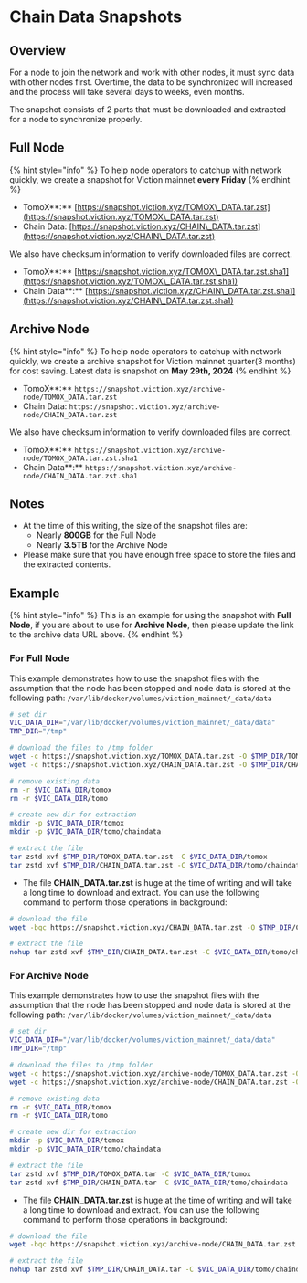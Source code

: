 # Chain Data Snapshots

## Overview

For a node to join the network and work with other nodes, it must sync data with other nodes first. Overtime, the data to be synchronized will increased and the process will take several days to weeks, even months.

The snapshot consists of 2 parts that must be downloaded and extracted for a node to synchronize properly.

## Full Node

{% hint style="info" %}
To help node operators to catchup with network quickly, we create a snapshot for Viction mainnet **every Friday**
{% endhint %}

* TomoX**:** [https://snapshot.viction.xyz/TOMOX\_DATA.tar.zst](https://snapshot.viction.xyz/TOMOX\_DATA.tar.zst)
* Chain Data: [https://snapshot.viction.xyz/CHAIN\_DATA.tar.zst](https://snapshot.viction.xyz/CHAIN\_DATA.tar.zst)

We also have checksum information to verify downloaded files are correct.

* TomoX**:** [https://snapshot.viction.xyz/TOMOX\_DATA.tar.zst.sha1](https://snapshot.viction.xyz/TOMOX\_DATA.tar.zst.sha1)
* Chain Data**:** [https://snapshot.viction.xyz/CHAIN\_DATA.tar.zst.sha1](https://snapshot.viction.xyz/CHAIN\_DATA.tar.zst.sha1)

## Archive Node

{% hint style="info" %}
To help node operators to catchup with network quickly, we create a  archive snapshot for Viction mainnet quarter(3 months) for cost saving. Latest data is snapshot on **May 29th, 2024**
{% endhint %}

* TomoX**:** `https://snapshot.viction.xyz/archive-node/TOMOX_DATA.tar.zst`
* Chain Data: `https://snapshot.viction.xyz/archive-node/CHAIN_DATA.tar.zst`

We also have checksum information to verify downloaded files are correct.

* TomoX**:** `https://snapshot.viction.xyz/archive-node/TOMOX_DATA.tar.zst.sha1`
* Chain Data**:** `https://snapshot.viction.xyz/archive-node/CHAIN_DATA.tar.zst.sha1`

## **Notes**

* At the time of this writing, the size of the snapshot files are:
  * Nearly **800GB** for the Full Node
  * Nearly **3.5TB** for the Archive Node
* Please make sure that you have enough free space to store the files and the extracted contents.

## Example

{% hint style="info" %}
This is an example for using the snapshot with **Full Node**, if you are about to use for **Archive Node**, then please update the link to the archive data URL above.
{% endhint %}



### For Full Node

This example demonstrates how to use the snapshot files with the assumption that the node has been stopped and node data is stored at the following path: `/var/lib/docker/volumes/viction_mainnet/_data/data`

```bash
# set dir
VIC_DATA_DIR="/var/lib/docker/volumes/viction_mainnet/_data/data"
TMP_DIR="/tmp"

# download the files to /tmp folder
wget -c https://snapshot.viction.xyz/TOMOX_DATA.tar.zst -O $TMP_DIR/TOMOX_DATA.tar.zst
wget -c https://snapshot.viction.xyz/CHAIN_DATA.tar.zst -O $TMP_DIR/CHAIN_DATA.tar.zst

# remove existing data
rm -r $VIC_DATA_DIR/tomox
rm -r $VIC_DATA_DIR/tomo

# create new dir for extraction
mkdir -p $VIC_DATA_DIR/tomox
mkdir -p $VIC_DATA_DIR/tomo/chaindata

# extract the file
tar zstd xvf $TMP_DIR/TOMOX_DATA.tar.zst -C $VIC_DATA_DIR/tomox
tar zstd xvf $TMP_DIR/CHAIN_DATA.tar.zst -C $VIC_DATA_DIR/tomo/chaindata
```

* The file **CHAIN\_DATA.tar.zst** is huge at the time of writing and will take a long time to download and extract. You can use the following command to perform those operations in background:

```bash
# download the file
wget -bqc https://snapshot.viction.xyz/CHAIN_DATA.tar.zst -O $TMP_DIR/CHAIN_DATA.tar.zst
```

```bash
# extract the file
nohup tar zstd xvf $TMP_DIR/CHAIN_DATA.tar.zst -C $VIC_DATA_DIR/tomo/chaindata &
```

### For Archive Node

This example demonstrates how to use the snapshot files with the assumption that the node has been stopped and node data is stored at the following path: `/var/lib/docker/volumes/viction_mainnet/_data/data`

```bash
# set dir
VIC_DATA_DIR="/var/lib/docker/volumes/viction_mainnet/_data/data"
TMP_DIR="/tmp"

# download the files to /tmp folder
wget -c https://snapshot.viction.xyz/archive-node/TOMOX_DATA.tar.zst -O $TMP_DIR/TOMOX_DATA.tar
wget -c https://snapshot.viction.xyz/archive-node/CHAIN_DATA.tar.zst -O $TMP_DIR/CHAIN_DATA.tar

# remove existing data
rm -r $VIC_DATA_DIR/tomox
rm -r $VIC_DATA_DIR/tomo

# create new dir for extraction
mkdir -p $VIC_DATA_DIR/tomox
mkdir -p $VIC_DATA_DIR/tomo/chaindata

# extract the file
tar zstd xvf $TMP_DIR/TOMOX_DATA.tar -C $VIC_DATA_DIR/tomox
tar zstd xvf $TMP_DIR/CHAIN_DATA.tar -C $VIC_DATA_DIR/tomo/chaindata
```

* The file **CHAIN\_DATA.tar.zst** is huge at the time of writing and will take a long time to download and extract. You can use the following command to perform those operations in background:

```bash
# download the file
wget -bqc https://snapshot.viction.xyz/archive-node/CHAIN_DATA.tar.zst -O $TMP_DIR/CHAIN_DATA.tar
```

```bash
# extract the file
nohup tar zstd xvf $TMP_DIR/CHAIN_DATA.tar -C $VIC_DATA_DIR/tomo/chaindata &
```
